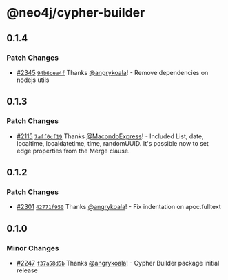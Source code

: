 # @neo4j/cypher-builder

## 0.1.4

### Patch Changes

-   [#2345](https://github.com/neo4j/graphql/pull/2345) [`94b6cea4f`](https://github.com/neo4j/graphql/commit/94b6cea4f26b90523fed59d0b22cbac25461a71c) Thanks [@angrykoala](https://github.com/angrykoala)! - Remove dependencies on nodejs utils

## 0.1.3

### Patch Changes

-   [#2115](https://github.com/neo4j/graphql/pull/2115) [`7aff0cf19`](https://github.com/neo4j/graphql/commit/7aff0cf194010c8268024917abec931d9ba2c359) Thanks [@MacondoExpress](https://github.com/MacondoExpress)! - Included List, date, localtime, localdatetime, time, randomUUID.
    It's possible now to set edge properties from the Merge clause.

## 0.1.2

### Patch Changes

-   [#2301](https://github.com/neo4j/graphql/pull/2301) [`42771f950`](https://github.com/neo4j/graphql/commit/42771f950badfc33e8babf07f85931ebd6018749) Thanks [@angrykoala](https://github.com/angrykoala)! - Fix indentation on apoc.fulltext

## 0.1.0

### Minor Changes

-   [#2247](https://github.com/neo4j/graphql/pull/2247) [`f37a58d5b`](https://github.com/neo4j/graphql/commit/f37a58d5b475dd3a12d36c7cb3205b0f60430f99) Thanks [@angrykoala](https://github.com/angrykoala)! - Cypher Builder package initial release
